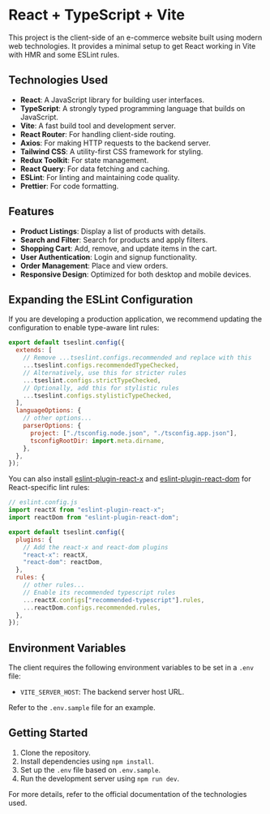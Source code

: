# React + TypeScript + Vite

This project is the client-side of an e-commerce website built using modern web technologies. It provides a minimal setup to get React working in Vite with HMR and some ESLint rules.

## Technologies Used

- **React**: A JavaScript library for building user interfaces.
- **TypeScript**: A strongly typed programming language that builds on JavaScript.
- **Vite**: A fast build tool and development server.
- **React Router**: For handling client-side routing.
- **Axios**: For making HTTP requests to the backend server.
- **Tailwind CSS**: A utility-first CSS framework for styling.
- **Redux Toolkit**: For state management.
- **React Query**: For data fetching and caching.
- **ESLint**: For linting and maintaining code quality.
- **Prettier**: For code formatting.

## Features

- **Product Listings**: Display a list of products with details.
- **Search and Filter**: Search for products and apply filters.
- **Shopping Cart**: Add, remove, and update items in the cart.
- **User Authentication**: Login and signup functionality.
- **Order Management**: Place and view orders.
- **Responsive Design**: Optimized for both desktop and mobile devices.

## Expanding the ESLint Configuration

If you are developing a production application, we recommend updating the configuration to enable type-aware lint rules:

```js
export default tseslint.config({
  extends: [
    // Remove ...tseslint.configs.recommended and replace with this
    ...tseslint.configs.recommendedTypeChecked,
    // Alternatively, use this for stricter rules
    ...tseslint.configs.strictTypeChecked,
    // Optionally, add this for stylistic rules
    ...tseslint.configs.stylisticTypeChecked,
  ],
  languageOptions: {
    // other options...
    parserOptions: {
      project: ["./tsconfig.node.json", "./tsconfig.app.json"],
      tsconfigRootDir: import.meta.dirname,
    },
  },
});
```

You can also install [eslint-plugin-react-x](https://github.com/Rel1cx/eslint-react/tree/main/packages/plugins/eslint-plugin-react-x) and [eslint-plugin-react-dom](https://github.com/Rel1cx/eslint-react/tree/main/packages/plugins/eslint-plugin-react-dom) for React-specific lint rules:

```js
// eslint.config.js
import reactX from "eslint-plugin-react-x";
import reactDom from "eslint-plugin-react-dom";

export default tseslint.config({
  plugins: {
    // Add the react-x and react-dom plugins
    "react-x": reactX,
    "react-dom": reactDom,
  },
  rules: {
    // other rules...
    // Enable its recommended typescript rules
    ...reactX.configs["recommended-typescript"].rules,
    ...reactDom.configs.recommended.rules,
  },
});
```

## Environment Variables

The client requires the following environment variables to be set in a `.env` file:

- `VITE_SERVER_HOST`: The backend server host URL.

Refer to the `.env.sample` file for an example.

## Getting Started

1. Clone the repository.
2. Install dependencies using `npm install`.
3. Set up the `.env` file based on `.env.sample`.
4. Run the development server using `npm run dev`.

For more details, refer to the official documentation of the technologies used.
